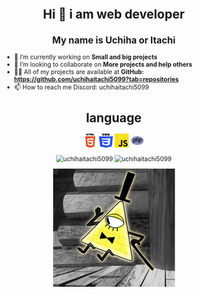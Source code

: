<h1 align="center">Hi 👋 i am web developer</h1>

<h2 align="center"> My name is Uchiha or Itachi</h2>

- 🔭 I’m currently working on **Small and big projects**
- 👯 I’m looking to collaborate on **More projects and help others**
- 👨‍💻 All of my projects are available at **GitHub: https://github.com/uchihaitachi5099?tab=repositories**
- 📫 How to reach me Discord: uchihaitachi5099


<h1 align="center">language</h1>
<p align="center">
<img src="html.png" alt="" width="32" height="32">
<img src="css.png" alt="" width="32" height="32">
<img src="js.png" alt="" width="32" height="32">
<img src="php.png" alt="" width="32" height="32">


</p>
<p align="center">
  <img src="https://github-readme-stats.vercel.app/api?username=uchihaitachi5099&theme=vue-dark&show_icons=true&hide_border=false&count_private=true" alt="uchihaitachi5099" />
  <img src="https://github-readme-streak-stats.herokuapp.com/?user=uchihaitachi5099&theme=vue-dark&hide_border=false" alt="uchihaitachi5099" />
</p>
<p align="center"><img src="https://raw.githubusercontent.com/TheGhostRoot/TheGhostRoot/ToolBox/bill.gif" alt="gravity falls" /></p>
